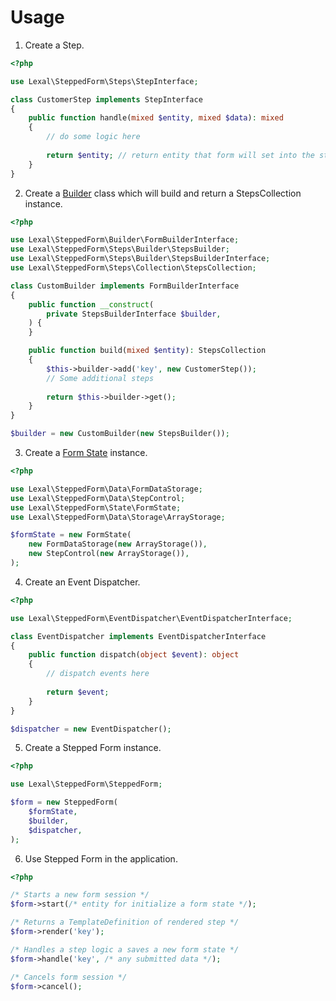 # Usage

1. Create a Step.

```php
<?php

use Lexal\SteppedForm\Steps\StepInterface;

class CustomerStep implements StepInterface
{
    public function handle(mixed $entity, mixed $data): mixed
    {
        // do some logic here
        
        return $entity; // return entity that form will set into the storage
    }
}
```

2. Create a [Builder](FORM_BUILDER.md) class which will build and return a
      StepsCollection instance.

```php
<?php

use Lexal\SteppedForm\Builder\FormBuilderInterface;
use Lexal\SteppedForm\Steps\Builder\StepsBuilder;
use Lexal\SteppedForm\Steps\Builder\StepsBuilderInterface;
use Lexal\SteppedForm\Steps\Collection\StepsCollection;

class CustomBuilder implements FormBuilderInterface
{
    public function __construct(
        private StepsBuilderInterface $builder,
    ) {
    }

    public function build(mixed $entity): StepsCollection
    {
        $this->builder->add('key', new CustomerStep());
        // Some additional steps
        
        return $this->builder->get();
    }
}

$builder = new CustomBuilder(new StepsBuilder());
```

3. Create a [Form State](FORM_STATE.md) instance.

```php
<?php

use Lexal\SteppedForm\Data\FormDataStorage;
use Lexal\SteppedForm\Data\StepControl;
use Lexal\SteppedForm\State\FormState;
use Lexal\SteppedForm\Data\Storage\ArrayStorage;

$formState = new FormState(
    new FormDataStorage(new ArrayStorage()),
    new StepControl(new ArrayStorage()),
);
```

4. Create an Event Dispatcher.

```php
<?php

use Lexal\SteppedForm\EventDispatcher\EventDispatcherInterface;

class EventDispatcher implements EventDispatcherInterface
{
    public function dispatch(object $event): object
    {
        // dispatch events here
        
        return $event;
    }
}

$dispatcher = new EventDispatcher();
```

5. Create a Stepped Form instance.

```php
<?php

use Lexal\SteppedForm\SteppedForm;

$form = new SteppedForm(
    $formState,
    $builder,
    $dispatcher,
);
```

6. Use Stepped Form in the application.

```php
<?php

/* Starts a new form session */
$form->start(/* entity for initialize a form state */);

/* Returns a TemplateDefinition of rendered step */
$form->render('key');

/* Handles a step logic a saves a new form state */
$form->handle('key', /* any submitted data */);

/* Cancels form session */
$form->cancel();
```
